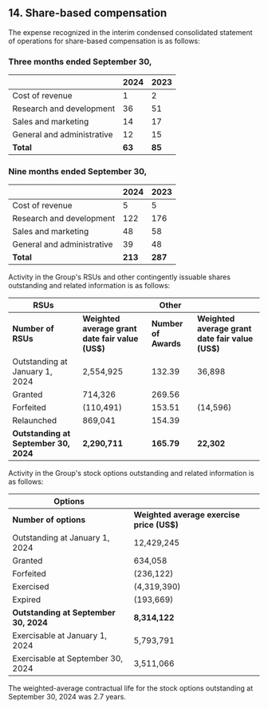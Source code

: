## 14. Share-based compensation

The expense recognized in the interim condensed consolidated statement of operations for share-based compensation is as follows:

### Three months ended September 30,

|  | 2024 | 2023 |
|---|---|---|
| Cost of revenue | 1 | 2 |
| Research and development | 36 | 51 |
| Sales and marketing | 14 | 17 |
| General and administrative | 12 | 15 |
| **Total** | **63** | **85** |

### Nine months ended September 30,

|  | 2024 | 2023 |
|---|---|---|
| Cost of revenue | 5 | 5 |
| Research and development | 122 | 176 |
| Sales and marketing | 48 | 58 |
| General and administrative | 39 | 48 |
| **Total** | **213** | **287** |

Activity in the Group's RSUs and other contingently issuable shares outstanding and related information is as follows:

| RSUs | | Other | |
|---|---|---|---|
| **Number of RSUs** | **Weighted average grant date fair value (US$)** | **Number of Awards** | **Weighted average grant date fair value (US$)** |
| Outstanding at January 1, 2024 | 2,554,925 | 132.39 | 36,898 | 155.83 |
| Granted | 714,326 | 269.56 | | |
| Forfeited | (110,491) | 153.51 | (14,596) | 154.15 |
| Relaunched | 869,041 | 154.39 | | |
| **Outstanding at September 30, 2024** | **2,290,711** | **165.79** | **22,302** | **156.93** |

Activity in the Group's stock options outstanding and related information is as follows:

| Options | |
|---|---|
| **Number of options** | **Weighted average exercise price (US$)** |
| Outstanding at January 1, 2024 | 12,429,245 | 165.93 |
| Granted | 634,058 | 277.16 |
| Forfeited | (236,122) | 155.48 |
| Exercised | (4,319,390) | 159.58 |
| Expired | (193,669) | 309.61 |
| **Outstanding at September 30, 2024** | **8,314,122** | **174.66** |
| Exercisable at January 1, 2024 | 5,793,791 | 184.98 |
| Exercisable at September 30, 2024 | 3,511,066 | 197.31 |

The weighted-average contractual life for the stock options outstanding at September 30, 2024 was 2.7 years.